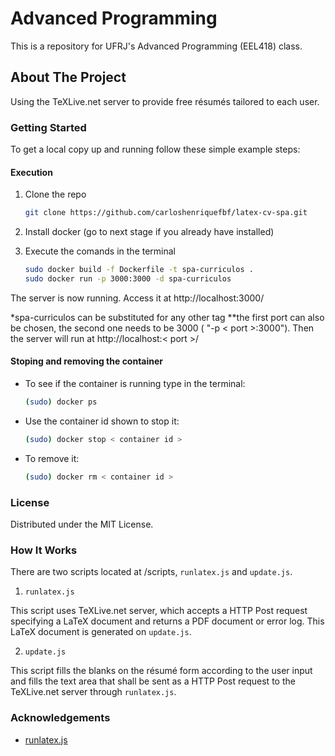 # Advanced Programming

This is a repository for UFRJ's Advanced Programming (EEL418) class.

## About The Project

Using the TeXLive.net server to provide free résumés tailored to each user.

### Getting Started

To get a local copy up and running follow these simple example steps:

#### Execution 

1. Clone the repo
   ```sh
   git clone https://github.com/carloshenriquefbf/latex-cv-spa.git
   ```
   
2. Install docker (go to next stage if you already have installed)


3. Execute the comands in the terminal 
   ```sh
   sudo docker build -f Dockerfile -t spa-curriculos . 
   sudo docker run -p 3000:3000 -d spa-curriculos
   ```
The server is now running. Access it at http://localhost:3000/

*spa-curriculos can be substituted for any other tag
**the first port can also be chosen, the second one needs to be 3000 ( "-p < port >:3000"). Then the server will run at http://localhost:< port >/


#### Stoping and removing the container

* To see if the container is running type in the terminal:
    ```sh
   (sudo) docker ps
   ```

* Use the container id shown to stop it:
   ```sh
   (sudo) docker stop < container id > 
   ```

* To remove it:
   ```sh
   (sudo) docker rm < container id > 
   ```

### License

Distributed under the MIT License.

### How It Works

There are two scripts located at /scripts, ```runlatex.js``` and ```update.js```. 

1. ```runlatex.js```

This script uses TeXLive.net server, which accepts a HTTP Post request specifying a LaTeX document and returns a PDF document or error log. This LaTeX document is generated on ```update.js```.

2. ```update.js```

This script fills the blanks on the résumé form according to the user input and fills the text area that shall be sent as a HTTP Post request to the TeXLive.net server through ```runlatex.js```. 

### Acknowledgements

* [runlatex.js](https://github.com/learnlatex/learnlatex.github.io)

